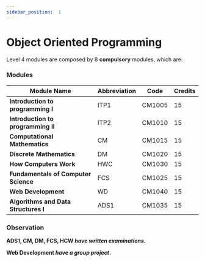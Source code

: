 ```yaml
---
sidebar_position:  1
---
```


  
# Object Oriented Programming
  
Level 4 modules are composed by 8 **compulsory** modules, which are:

### Modules

|Module Name  | Abbreviation | Code | Credits
|--|--|--|--|
|**Introduction to programming I**  | ITP1| CM1005 |15
|**Introduction to programming II**  | ITP2 | CM1010 |15
|**Computational Mathematics**  | CM | CM1015 |15
|**Discrete Mathematics** | DM | CM1020 |15
|**How Computers Work**  | HWC | CM1030 | 15
|**Fundamentals of Computer Science** | FCS| CM1025|15
|**Web Development**  | WD | CM1040|15
|**Algorithms and Data Structures I**  | ADS1 | CM1035|15


### Observation

**ADS1, CM, DM, FCS, HCW *have written examinations.***

**Web Development *have a group project*.**